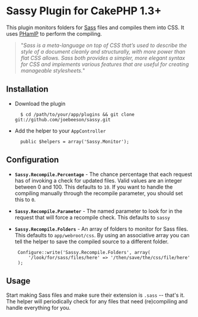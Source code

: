 # Sassy Plugin for CakePHP 1.3+

This plugin monitors folders for [Sass][1] files and compiles them into CSS. It uses [PHamlP][2] to perform the compiling.

> "*Sass is a meta-language on top of CSS that’s used to describe the style of a document cleanly and structurally, with more power than flat CSS allows. Sass both provides a simpler, more elegant syntax for CSS and implements various features that are useful for creating manageable stylesheets.*"

## Installation

* Download the plugin

        $ cd /path/to/your/app/plugins && git clone git://github.com/joebeeson/sassy.git

* Add the helper to your `AppController`

        public $helpers = array('Sassy.Monitor');

## Configuration

* **`Sassy.Recompile.Percentage`** - The chance percentage that each request has of invoking a check for updated files. Valid values are an integer between 0 and 100. This defaults to `10`. If you want to handle the compiling manually through the recompile parameter, you should set this to `0`.

* **`Sassy.Recompile.Parameter`** - The named parameter to look for in the request that will force a recompile check. This defaults to `sassy`

* **`Sassy.Recompile.Folders`** - An array of folders to monitor for Sass files. This defaults to `app/webroot/css`. By using an associative array you can tell the helper to save the compiled source to a different folder.

       Configure::write('Sassy.Recompile.Folders', array(
           '/look/for/sass/files/here' => '/then/save/the/css/file/here'
       );

## Usage

Start making Sass files and make sure their extension is `.sass` -- that's it. The helper will periodically check for any files that need (re)compiling and handle everything for you.

  [1]: http://sass-lang.com/
  [2]: http://code.google.com/p/phamlp/
